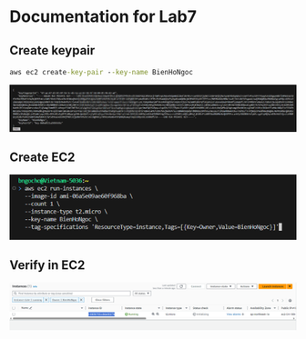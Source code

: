 # Documentation for Lab7

## Create keypair
```cmd
aws ec2 create-key-pair --key-name BienHoNgoc
```
![alt text](image.png)

## Create EC2
![alt text](image-1.png)

## Verify in EC2
![alt text](image-2.png)
